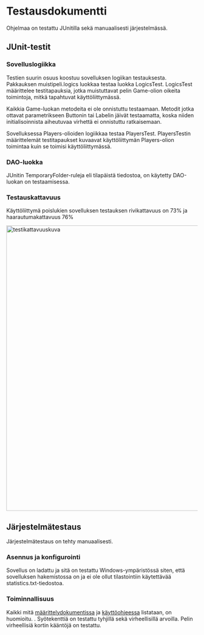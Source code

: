 # Testausdokumentti

Ohjelmaa on testattu JUnitilla sekä manuaalisesti järjestelmässä.

## JUnit-testit

### Sovelluslogiikka

Testien suurin osuus koostuu sovelluksen logiikan testauksesta. Pakkauksen muistipeli.logics
luokkaa testaa luokka LogicsTest.
LogicsTest määrittelee testitapauksia, jotka muistuttavat pelin Game-olion oikeita toimintoja, mitkä tapahtuvat käyttöliittymässä.

Kaikkia Game-luokan metodeita ei ole onnistuttu testaamaan. Metodit jotka ottavat parametrikseen Buttonin tai Labelin jäivät testaamatta, koska 
niiden initialisoinnista aiheutuvaa virhettä ei onnistuttu ratkaisemaan.

Sovelluksessa Players-olioiden logiikkaa testaa PlayersTest. PlayersTestin määrittelemät testitapaukset kuvaavat käyttöliittymän Players-olion toimintaa kuin se toimisi käyttöliittymässä.

### DAO-luokka

JUnitin TemporaryFolder-ruleja eli tilapäistä tiedostoa, on käytetty  DAO-luokan on testaamisessa.
### Testauskattavuus

Käyttöliittymä poislukien sovelluksen testauksen rivikattavuus on 73% ja haarautumakattavuus 76%


<img width="752" alt="testikattavuuskuva" src="https://user-images.githubusercontent.com/39950699/50350176-f521e680-0546-11e9-983e-ebbb71794297.PNG">

## Järjestelmätestaus

Järjestelmätestaus on tehty manuaalisesti.

### Asennus ja konfigurointi

Sovellus on ladattu ja sitä on testattu Windows-ympäristössä siten,
että sovelluksen hakemistossa on ja ei ole ollut tilastointiin käytettävää statistics.txt-tiedostoa.


### Toiminnallisuus

Kaikki mitä [määrittelydokumentissa](https://github.com/halonenp/ot-harjoitustyo/blob/master/dokumentaatio/Vaatimusm%C3%A4%C3%A4rittely.md) ja [käyttöohjeessa](https://github.com/halonenp/ot-harjoitustyo/blob/master/dokumentaatio/Kayttoohje.md) listataan, on huomioitu. 
. 
Syötekenttiä on testattu tyhjillä sekä virheellisillä arvoilla. Pelin virheellisiä kortin kääntöjä on testattu.
